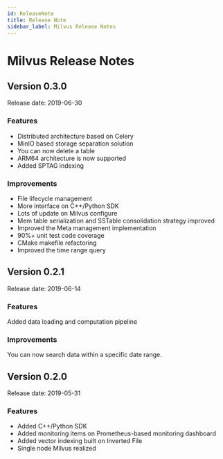 ```yaml
---
id: ReleaseNote
title: Release Note
sidebar_label: Milvus Release Notes 
---
```


# Milvus Release Notes
## Version 0.3.0
Release date: 2019-06-30

### Features

- Distributed architecture based on Celery
- MinIO based storage separation solution
- You can now delete a table
- ARM64 architecture is now supported
- Added SPTAG indexing 

### Improvements

- File lifecycle management
- More interface on C++/Python SDK
- Lots of update on Milvus configure
- Mem table serialization and SSTable consolidation strategy improved
- Improved the Meta management implementation
- 90%+ unit test code coverage
- CMake makefile refactoring
- Improved the time range query

## Version 0.2.1
Release date: 2019-06-14

### Features

Added data loading and computation pipeline

### Improvements

You can now search data within a specific date range.

## Version 0.2.0
Release date: 2019-05-31

### Features

- Added C++/Python SDK
- Added monitoring items on Prometheus-based monitoring dashboard
- Added vector indexing built on Inverted File
- Single node Milvus realized
